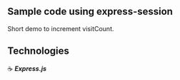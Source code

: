 ## Sample code using express-session

Short demo to increment visitCount.

## Technologies

:coffee: **_Express.js_**

